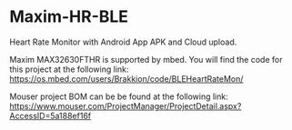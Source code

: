 # Maxim-HR-BLE
Heart Rate Monitor with Android App APK and Cloud upload.


Maxim MAX32630FTHR is supported by mbed. You will find the code for this project at the following link:
https://os.mbed.com/users/Brakkion/code/BLEHeartRateMon/

Mouser project BOM can be be found at the following link:
https://www.mouser.com/ProjectManager/ProjectDetail.aspx?AccessID=5a188ef16f
